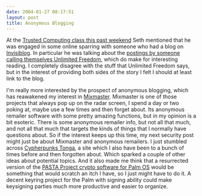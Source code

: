 ```yaml
---
date: 2004-01-27 08:17:51
layout: post
title: Anonymous Blogging
---
```


At the [Trusted Computing class this past weekend](http://www.bitsplitter.net/blog/index.php?p=130) Seth mentioned that he was engaged in some online sparring with someone who had a blog on [Invisiblog](http://invisiblog.com/). In particular he was talking about the [postings by someone calling themselves Unlimited Freedom](http://invisiblog.com/1c801df4aee49232/), which do make for interesting reading. I completely disagree with the stuff that Unlimited Freedom says, but in the interest of providing both sides of the story I felt I should at least link to the blog.

I'm really more interested by the prospect of anonymous blogging, which has reawakened my interest in [Mixmaster](http://mixmaster.sourceforge.net/). Mixmaster is one of those projects that always pop up on the radar screen, I spend a day or two poking at, maybe use a few times and then forget about. Its anonymous remailer software with some pretty amazing functions, but in my opinion is a bit esoteric. There is some anonymous remailer info, but not all that much, and not all that much that targets the kinds of things that I normally have questions about. So if the interest keeps up this time, my next security post might just be about Mixmaster and anonymous remailers. I just stumbled across [Cypherpunks Tonga](http://www.cypherpunks.to/), a site which I also have been to a bunch of times before and then forgotten about. Which sparked a couple of other ideas about potential topics. And it also made me think that a resurrected version of the [PASTA Project crypto software for Palm OS](http://www.pasta.cs.uit.no/~perm/PASTA/pilot/software.html) would be something that would scratch an itch I have, so I just might have to do it. A decent keyring project for the Palm with signing ability could make keysigning parties much more productive and easier to organize.
